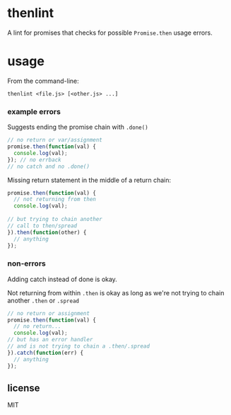 # thenlint

A lint for promises that checks for possible `Promise.then` usage errors.

# usage

From the command-line:

    thenlint <file.js> [<other.js> ...]
    
    
### example errors    

Suggests ending the promise chain with `.done()`

```js
// no return or var/assignment
promise.then(function(val) {
  console.log(val);
}); // no errback
// no catch and no .done()
```

Missing return statement in the middle of a return chain:

```js
promise.then(function(val) {
  // not returning from then
  console.log(val);
  
// but trying to chain another
// call to then/spread
}).then(function(other) {
  // anything
});
```

### non-errors

Adding catch instead of done is okay.

Not returning from within `.then` is okay as long as we're not trying
to chain another `.then` or `.spread`

```js
// no return or assignment
promise.then(function(val) {
  // no return...
  console.log(val);
// but has an error handler
// and is not trying to chain a .then/.spread
}).catch(function(err) {
  // anything
}); 
```


## license

MIT

